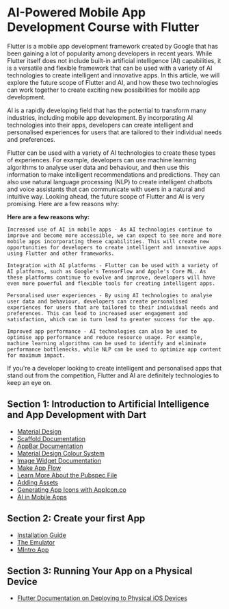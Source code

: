 # **AI-Powered Mobile App Development Course with Flutter**

Flutter is a mobile app development framework created by Google that has been gaining a lot of popularity among developers in recent years. While Flutter itself does not include built-in artificial intelligence (AI) capabilities, it is a versatile and flexible framework that can be used with a variety of AI technologies to create intelligent and innovative apps. In this article, we will explore the future scope of Flutter and AI, and how these two technologies can work together to create exciting new possibilities for mobile app development.

AI is a rapidly developing field that has the potential to transform many industries, including mobile app development. By incorporating AI technologies into their apps, developers can create intelligent and personalised experiences for users that are tailored to their individual needs and preferences.

Flutter can be used with a variety of AI technologies to create these types of experiences. For example, developers can use machine learning algorithms to analyse user data and behaviour, and then use this information to make intelligent recommendations and predictions. They can also use natural language processing (NLP) to create intelligent chatbots and voice assistants that can communicate with users in a natural and intuitive way.
Looking ahead, the future scope of Flutter and AI is very promising. Here are a few reasons why:

**Here are a few reasons why:**

    Increased use of AI in mobile apps - As AI technologies continue to improve and become more accessible, we can expect to see more and more mobile apps incorporating these capabilities. This will create new opportunities for developers to create intelligent and innovative apps using Flutter and other frameworks.

    Integration with AI platforms - Flutter can be used with a variety of AI platforms, such as Google's TensorFlow and Apple's Core ML. As these platforms continue to evolve and improve, developers will have even more powerful and flexible tools for creating intelligent apps.

    Personalised user experiences - By using AI technologies to analyse user data and behaviour, developers can create personalised experiences for users that are tailored to their individual needs and preferences. This can lead to increased user engagement and satisfaction, which can in turn lead to greater success for the app.

    Improved app performance - AI technologies can also be used to optimise app performance and reduce resource usage. For example, machine learning algorithms can be used to identify and eliminate performance bottlenecks, while NLP can be used to optimize app content for maximum impact.

If you're a developer looking to create intelligent and personalised apps that stand out from the competition, Flutter and AI are definitely technologies to keep an eye on.


## Section 1: Introduction to Artificial Intelligence and App Development with Dart

* [Material Design](https://material.io/)
* [Scaffold Documentation](https://api.flutter.dev/flutter/material/Scaffold-class.html)
* [AppBar Documentation](https://api.flutter.dev/flutter/material/AppBar-class.html)
* [Material Design Colour System](https://material.io/design/color/the-color-system.html)
* [Image Widget Documentation](https://api.flutter.dev/flutter/widgets/Image-class.html)
* [Make App Flow](https://lucid.app/documents#/dashboard) 
* [Learn More About the Pubspec File](https://www.dartlang.org/tools/pub/pubspec)
* [Adding Assets](https://flutter.dev/docs/development/ui/assets-and-images)
* [Generating App Icons with AppIcon.co](https://appicon.co/)   
* [AI in Mobile Apps](https://img1.wsimg.com/blobby/go/a2f6013e-46d4-4fde-94f9-94431031dbad/downloads/AI-ML-for-Coders-ch2.pdf?ver=1619183047625)
## Section 2: Create your first App

* [Installation Guide](https://github.com/Tauqeer26/Flutter-Course/blob/519f4b609f8b14536d5fcddec233d1228d241128/Lecture%231/The%20Amazing%20Technology.pdf)
* [The Emulator](https://github.com/Tauqeer26/Flutter-Course/blob/483229a965d9a802dcfa53c99ca57c1c95159a35/Lecture%231/The%20Emulator.pdf)
* [MIntro App](https://github.com/Tauqeer26/Bismillah)

## Section 3: Running Your App on a Physical Device

* [Flutter Documentation on Deploying to Physical iOS Devices](https://flutter.dev/docs/get-started/install/macos#deploy-to-ios-devices)



